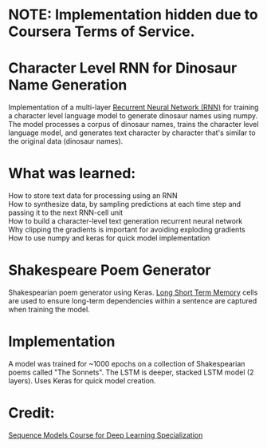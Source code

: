 # NOTE: Implementation hidden due to Coursera Terms of Service.

# Character Level RNN for Dinosaur Name Generation
Implementation of a multi-layer [Recurrent Neural Network (RNN)](https://en.wikipedia.org/wiki/Recurrent_neural_network) for training a character level language model to generate dinosaur names using numpy. The model processes a corpus of dinosaur names, trains the character level language model, and generates text character by character that's similar to the original data (dinosaur names).   

# What was learned:  
How to store text data for processing using an RNN  
How to synthesize data, by sampling predictions at each time step and passing it to the next RNN-cell unit  
How to build a character-level text generation recurrent neural network  
Why clipping the gradients is important for avoiding exploding gradients  
How to use numpy and keras for quick model implementation  

# Shakespeare Poem Generator  
Shakespearian poem generator using Keras. [Long Short Term Memory](https://en.wikipedia.org/wiki/Long_short-term_memory) cells are used to ensure long-term dependencies within a sentence are captured when training the model. 

# Implementation
A model was trained for ~1000 epochs on a collection of Shakespearian poems called "The Sonnets". The LSTM is deeper, stacked LSTM model (2 layers). Uses Keras for quick model creation.  

# Credit:
[Sequence Models Course for Deep Learning Specialization](https://www.coursera.org/learn/nlp-sequence-models)
